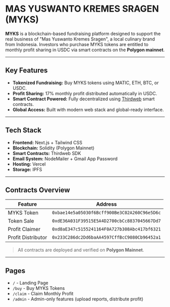# MAS YUSWANTO KREMES SRAGEN (MYKS)

**MYKS** is a blockchain-based fundraising platform designed to support the real business of "Mas Yuswanto Kremes Sragen", a local culinary brand from Indonesia. Investors who purchase MYKS tokens are entitled to monthly profit sharing in USDC via smart contracts on the **Polygon mainnet**.

---

## Key Features

- **Tokenized Fundraising:** Buy MYKS tokens using MATIC, ETH, BTC, or USDC.
- **Profit Sharing:** 17% monthly profit distributed automatically in USDC.
- **Smart Contract Powered:** Fully decentralized using [Thirdweb](https://thirdweb.com/) smart contracts.
- **Global Access:** Built with modern web stack and global-ready interface.

---

## Tech Stack

- **Frontend:** Next.js + Tailwind CSS
- **Blockchain:** Solidity (Polygon Mainnet)
- **Smart Contracts:** Thirdweb SDK
- **Email System:** NodeMailer + Gmail App Password
- **Hosting:** Vercel
- **Storage:** IPFS

---

## Contracts Overview

| Feature            | Address                                                                 |
|--------------------|-------------------------------------------------------------------------|
| MYKS Token         | `0xbae14e5a05030f6Bcff900Be3C02A260C96e5D6c`                            |
| Token Sale         | `0xdE36A031F39515E5A4D2700cbCc8837045667Dd7`                            |
| Profit Claimer     | `0xd8aE347c5155241164F0A727b308Abc417bf6321`                            |
| Profit Distributor | `0x233C286dc2Dd6baAA4597CffBcC9080Cb96452a1`                            |

> All contracts are deployed and verified on **Polygon Mainnet**.

---

## Pages

- `/` - Landing Page  
- `/buy` - Buy MYKS Tokens  
- `/claim` - Claim Monthly Profit  
- `/admin` - Admin-only features (upload reports, distribute profit)
